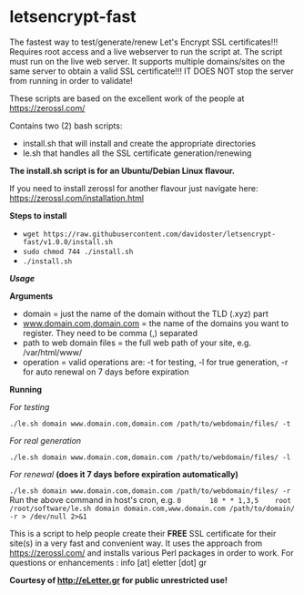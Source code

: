 # letsencrypt-fast
The fastest way to test/generate/renew Let's Encrypt SSL certificates!!! 
Requires root access and a live webserver to run the script at.
The script must run on the live web server.
It supports multiple domains/sites on the same server to obtain a valid SSL certificate!!!
IT DOES NOT stop the server from running in order to validate!

These scripts are based on the excellent work of the people at https://zerossl.com/

Contains two (2) bash scripts:
- install.sh that will install and create the appropriate directories
- le.sh that handles all the SSL certificate generation/renewing

**The install.sh script is for an Ubuntu/Debian Linux flavour.**

If you need to install zerossl for another flavour just navigate here: https://zerossl.com/installation.html

**Steps to install**
- ```wget https://raw.githubusercontent.com/davidoster/letsencrypt-fast/v1.0.0/install.sh```
- ```sudo chmod 744 ./install.sh```
- ```./install.sh```

**_Usage_**

**Arguments**

- domain = just the name of the domain without the TLD (.xyz) part
- www.domain.com,domain.com = the name of the domains you want to register. They need to be comma (,) separated
- path to web domain files = the full web path of your site, e.g. /var/html/www/
- operation = valid operations are: -t for testing, -l for true generation, -r for auto renewal on 7 days before expiration

**Running**

_For testing_

```./le.sh domain www.domain.com,domain.com /path/to/webdomain/files/ -t```

_For real generation_

```./le.sh domain www.domain.com,domain.com /path/to/webdomain/files/ -l```

_For renewal_ **(does it 7 days before expiration automatically)**

```./le.sh domain www.domain.com,domain.com /path/to/webdomain/files/ -r```
Run the above command in host's cron, e.g.
```0       18 * * 1,3,5    root    /root/software/le.sh domain domain.com,www.domain.com /path/to/domain/ -r > /dev/null 2>&1```

This is a script to help people create their **FREE** SSL certificate for their site(s) in a very fast and convenient way.
It uses the approach from https://zerossl.com/ and installs various Perl packages in order to work.
For questions or enhancements : info [at] eletter [dot] gr

**Courtesy of http://eLetter.gr for public unrestricted use!**
